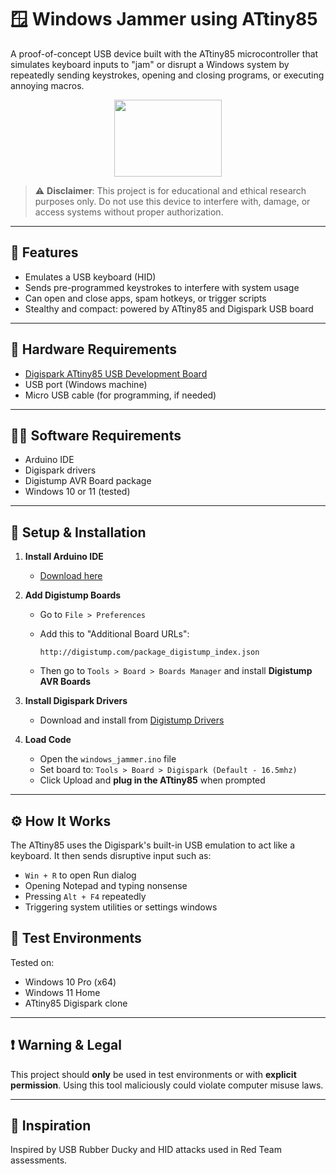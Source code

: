 # 🪟 Windows Jammer using ATtiny85

A proof-of-concept USB device built with the ATtiny85 microcontroller that simulates keyboard inputs to "jam" or disrupt a Windows system by repeatedly sending keystrokes, opening and closing programs, or executing annoying macros.

<p align="center">
<img src="https://i.ibb.co/jZ2wvX0/NEWEV-AT.png" width="172" height="123">
</p>

> ⚠️ **Disclaimer**: This project is for educational and ethical research purposes only. Do not use this device to interfere with, damage, or access systems without proper authorization.

---

## 🔧 Features

* Emulates a USB keyboard (HID)
* Sends pre-programmed keystrokes to interfere with system usage
* Can open and close apps, spam hotkeys, or trigger scripts
* Stealthy and compact: powered by ATtiny85 and Digispark USB board

---

## 🧰 Hardware Requirements

* [Digispark ATtiny85 USB Development Board](https://digistump.com/products/1)
* USB port (Windows machine)
* Micro USB cable (for programming, if needed)

---

## 🧑‍💻 Software Requirements

* Arduino IDE
* Digispark drivers
* Digistump AVR Board package
* Windows 10 or 11 (tested)

---

## 🔌 Setup & Installation

1. **Install Arduino IDE**

   * [Download here](https://www.arduino.cc/en/software)

2. **Add Digistump Boards**

   * Go to `File > Preferences`
   * Add this to "Additional Board URLs":

     ```
     http://digistump.com/package_digistump_index.json
     ```
   * Then go to `Tools > Board > Boards Manager` and install **Digistump AVR Boards**

3. **Install Digispark Drivers**

   * Download and install from [Digistump Drivers](https://github.com/digistump/DigistumpArduino/releases)

4. **Load Code**

   * Open the `windows_jammer.ino` file
   * Set board to: `Tools > Board > Digispark (Default - 16.5mhz)`
   * Click Upload and **plug in the ATtiny85** when prompted

---

## ⚙️ How It Works

The ATtiny85 uses the Digispark's built-in USB emulation to act like a keyboard. It then sends disruptive input such as:

* `Win + R` to open Run dialog
* Opening Notepad and typing nonsense
* Pressing `Alt + F4` repeatedly
* Triggering system utilities or settings windows

## 🧪 Test Environments

Tested on:

* Windows 10 Pro (x64)
* Windows 11 Home
* ATtiny85 Digispark clone

---

## ❗ Warning & Legal

This project should **only** be used in test environments or with **explicit permission**. Using this tool maliciously could violate computer misuse laws.

---

## 🧠 Inspiration

Inspired by USB Rubber Ducky and HID attacks used in Red Team assessments.

